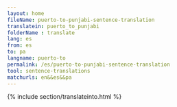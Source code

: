 ```yaml
---
layout: home
fileName: puerto-to-punjabi-sentence-translation
translatein: puerto_to_punjabi
folderName : translate
lang: es
from: es
to: pa
langname: puerto-to
permalink: /es/puerto-to-punjabi-sentence-translation
tool: sentence-translations
matchurls: en&&es&&pa
---
```

{% include section/translateinto.html %}

